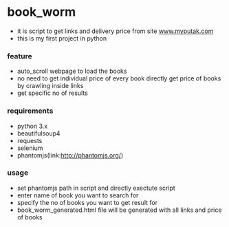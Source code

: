 # book_worm
* it is script to get links and delivery price from site www.myputak.com
* this is my first project in python


### feature
* auto_scroll webpage to load the books
* no need to get individual price of every book directly get price of books by crawling inside links
* get specific no of results


### requirements
* python 3.x
* beautifulsoup4
* requests
* selenium
* phantomjs(link:http://phantomjs.org/)

### usage
* set phantomjs path in script and directly exectute script
* enter name of book you want to search for
* specify the no of books you want to get result for
* book_worm_generated.html file will be generated with all links and price of books